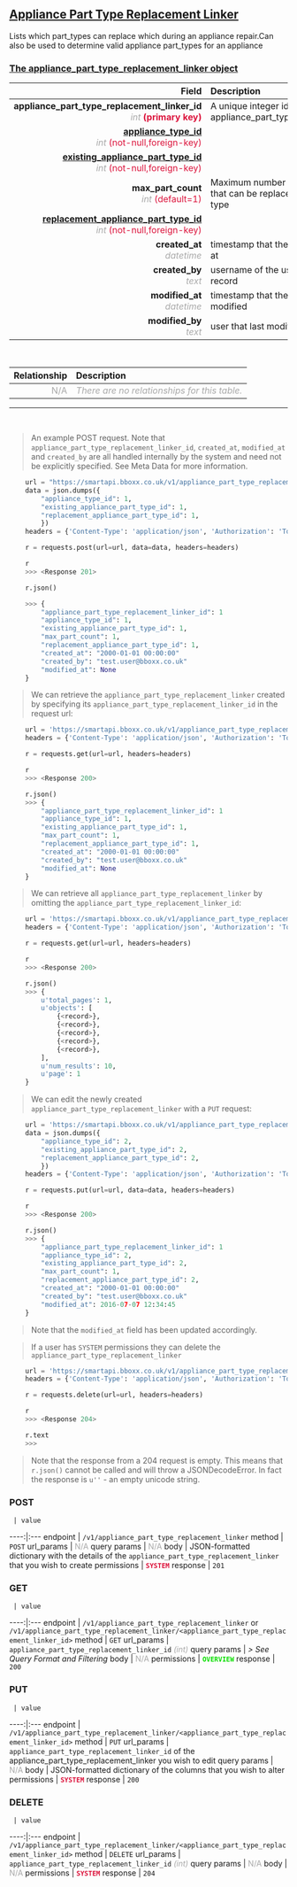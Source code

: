 ## <u>Appliance Part Type Replacement Linker</u>
Lists which part_types can replace which during an appliance repair.Can also be used to determine valid appliance part_types for an appliance


### <u>The appliance_part_type_replacement_linker object</u>

Field | Description
------:|:------------
__appliance_part_type_replacement_linker_id__ <br><font color="DarkGray">_int_</font> <font color="Crimson">__(primary key)__</font> | A unique integer identifier for each appliance_part_type_replacement_linker.
__<a href="/#appliance-type">appliance_type_id</a>__ <br><font color="DarkGray">_int_</font> <font color="Crimson">(not-null,foreign-key)</font> | 
__<a href="/#existing-appliance-part-type">existing_appliance_part_type_id</a>__ <br><font color="DarkGray">_int_</font> <font color="Crimson">(not-null,foreign-key)</font> | 
__max_part_count__  <br><font color="DarkGray">_int_</font> <font color="Crimson">(default=1)</font>| Maximum number of parts of this type that can be replaced for this appliance type
__<a href="/#replacement-appliance-part-type">replacement_appliance_part_type_id</a>__ <br><font color="DarkGray">_int_</font> <font color="Crimson">(not-null,foreign-key)</font> | 
__created_at__  <br><font color="DarkGray">_datetime_</font> | timestamp that the record was created at
__created_by__  <br><font color="DarkGray">_text_</font>| username of the user who created the record
__modified_at__ <br><font color="DarkGray">_datetime_</font>| timestamp that the record was last modified
__modified_by__ <br><font color="DarkGray">_text_</font>| user that last modified the record

<br>

Relationship | Description
-------------:|:------------
<font color="DarkGray">N/A</font> | <font color="DarkGray">_There are no relationships for this table._</font>

<hr>
<br>

> An example POST request. Note that `appliance_part_type_replacement_linker_id`, `created_at`, `modified_at` and `created_by` are all handled internally by the system and need not be explicitly specified. See Meta Data for more information.

```python
    url = "https://smartapi.bboxx.co.uk/v1/appliance_part_type_replacement_linker"
    data = json.dumps({
		"appliance_type_id": 1,
		"existing_appliance_part_type_id": 1,
		"replacement_appliance_part_type_id": 1,
		})
    headers = {'Content-Type': 'application/json', 'Authorization': 'Token token=A_VALID_TOKEN'}

    r = requests.post(url=url, data=data, headers=headers)

    r
    >>> <Response 201>

    r.json()

    >>> {
		"appliance_part_type_replacement_linker_id": 1
		"appliance_type_id": 1,
		"existing_appliance_part_type_id": 1,
		"max_part_count": 1,
		"replacement_appliance_part_type_id": 1,
		"created_at": "2000-01-01 00:00:00"
		"created_by": "test.user@bboxx.co.uk"
		"modified_at": None
	}
```

> We can retrieve the `appliance_part_type_replacement_linker` created by specifying its `appliance_part_type_replacement_linker_id` in the request url:

```python
    url = 'https://smartapi.bboxx.co.uk/v1/appliance_part_type_replacement_linker/1'
    headers = {'Content-Type': 'application/json', 'Authorization': 'Token token=A_VALID_TOKEN'}

    r = requests.get(url=url, headers=headers)

    r
    >>> <Response 200>

    r.json()
    >>> {
		"appliance_part_type_replacement_linker_id": 1
		"appliance_type_id": 1,
		"existing_appliance_part_type_id": 1,
		"max_part_count": 1,
		"replacement_appliance_part_type_id": 1,
		"created_at": "2000-01-01 00:00:00"
		"created_by": "test.user@bboxx.co.uk"
		"modified_at": None
	}
```

> We can retrieve all `appliance_part_type_replacement_linker` by omitting the `appliance_part_type_replacement_linker_id`:

```python
    url = 'https://smartapi.bboxx.co.uk/v1/appliance_part_type_replacement_linker'
    headers = {'Content-Type': 'application/json', 'Authorization': 'Token token=A_VALID_TOKEN'}

    r = requests.get(url=url, headers=headers)

    r
    >>> <Response 200>

    r.json()
    >>> {
        u'total_pages': 1,
        u'objects': [
            {<record>},
            {<record>},
            {<record>},
            {<record>},
            {<record>},
        ],
        u'num_results': 10,
        u'page': 1
    }
```

> We can edit the newly created `appliance_part_type_replacement_linker` with a `PUT` request:

```python
    url = 'https://smartapi.bboxx.co.uk/v1/appliance_part_type_replacement_linker/1'
    data = json.dumps({
		"appliance_type_id": 2,
		"existing_appliance_part_type_id": 2,
		"replacement_appliance_part_type_id": 2,
		})
    headers = {'Content-Type': 'application/json', 'Authorization': 'Token token=A_VALID_TOKEN'}

    r = requests.put(url=url, data=data, headers=headers)

    r
    >>> <Response 200>

    r.json()
    >>> {
		"appliance_part_type_replacement_linker_id": 1
		"appliance_type_id": 2,
		"existing_appliance_part_type_id": 2,
		"max_part_count": 1,
		"replacement_appliance_part_type_id": 2,
		"created_at": "2000-01-01 00:00:00"
		"created_by": "test.user@bboxx.co.uk"
		"modified_at": 2016-07-07 12:34:45
	}
```
> Note that the `modified_at` field has been updated accordingly.

> If a user has `SYSTEM` permissions they can delete the `appliance_part_type_replacement_linker`

```python
    url = 'https://smartapi.bboxx.co.uk/v1/appliance_part_type_replacement_linker/1'
    headers = {'Content-Type': 'application/json', 'Authorization': 'Token token=A_VALID_TOKEN'}

    r = requests.delete(url=url, headers=headers)

    r
    >>> <Response 204>

    r.text
    >>>
```
> Note that the response from a 204 request is empty. This means that `r.json()` cannot be called and will throw a JSONDecodeError. In fact the response is `u''` - an empty unicode string.



### POST
     | value
 ----:|:---
endpoint | `/v1/appliance_part_type_replacement_linker`
method | `POST`
url_params | <font color="DarkGray">N/A</font>
query params | <font color="DarkGray">N/A</font>
body | JSON-formatted dictionary with the details of the `appliance_part_type_replacement_linker` that you wish to create
permissions | <font color="Crimson">__`SYSTEM`__</font>
response | `201`

### GET
     | value
 ----:|:---
endpoint | `/v1/appliance_part_type_replacement_linker` or `/v1/appliance_part_type_replacement_linker/<appliance_part_type_replacement_linker_id>`
method | `GET`
url_params | `appliance_part_type_replacement_linker_id` <font color="DarkGray">_(int)_</font>
query params | *> See Query Format and Filtering*
body | <font color="DarkGray">N/A</font>
permissions | <font color="Jade">__`OVERVIEW`__</font>
response | `200`

### PUT
     | value
 ----:|:---
endpoint | `/v1/appliance_part_type_replacement_linker/<appliance_part_type_replacement_linker_id>`
method | `PUT`
url_params | `appliance_part_type_replacement_linker_id` of the appliance_part_type_replacement_linker you wish to edit
query params | <font color="DarkGray">N/A</font>
body | JSON-formatted dictionary of the columns that you wish to alter
permissions | <font color="Crimson">__`SYSTEM`__</font>
response | `200`

### DELETE
     | value
 ----:|:---
endpoint | `/v1/appliance_part_type_replacement_linker/<appliance_part_type_replacement_linker_id>`
method | `DELETE`
url_params | `appliance_part_type_replacement_linker_id` <font color="DarkGray">_(int)_</font>
query params | <font color="DarkGray">N/A</font>
body | <font color="DarkGray">N/A</font>
permissions | <font color="Crimson">__`SYSTEM`__</font>
response | `204`

    